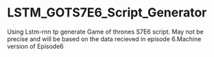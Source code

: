 # LSTM_GOTS7E6_Script_Generator
Using Lstm-rnn tp generate Game of thrones S7E6 script. May not be precise and will be based on the data recieved in episode 6.Machine version of Episode6

